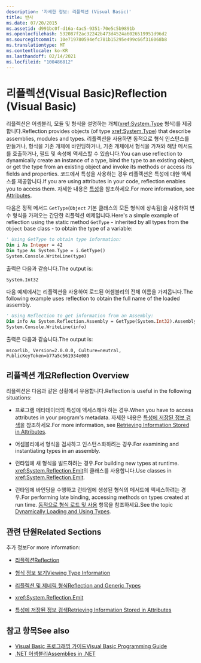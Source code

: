 ```yaml
---
description: '자세한 정보: 리플렉션 (Visual Basic)'
title: 반사
ms.date: 07/20/2015
ms.assetid: d991bc0f-d16a-4ac5-9351-70e5c5b9891b
ms.openlocfilehash: 532087f2ac32242b473d4524a6026519951d96d2
ms.sourcegitcommit: 10e719780594efc781b15295e499c66f316068b8
ms.translationtype: MT
ms.contentlocale: ko-KR
ms.lasthandoff: 02/14/2021
ms.locfileid: "100486812"
---
```

# <a name="reflection-visual-basic"></a><span data-ttu-id="419bf-103">리플렉션(Visual Basic)</span><span class="sxs-lookup"><span data-stu-id="419bf-103">Reflection (Visual Basic)</span></span>

<span data-ttu-id="419bf-104">리플렉션은 어셈블리, 모듈 및 형식을 설명하는 개체(<xref:System.Type> 형식)를 제공합니다.</span><span class="sxs-lookup"><span data-stu-id="419bf-104">Reflection provides objects (of type <xref:System.Type>) that describe assemblies, modules and types.</span></span> <span data-ttu-id="419bf-105">리플렉션을 사용하면 동적으로 형식 인스턴스를 만들거나, 형식을 기존 개체에 바인딩하거나, 기존 개체에서 형식을 가져와 해당 메서드를 호출하거나, 필드 및 속성에 액세스할 수 있습니다.</span><span class="sxs-lookup"><span data-stu-id="419bf-105">You can use reflection to dynamically create an instance of a type, bind the type to an existing object, or get the type from an existing object and invoke its methods or access its fields and properties.</span></span> <span data-ttu-id="419bf-106">코드에서 특성을 사용하는 경우 리플렉션은 특성에 대한 액세스를 제공합니다.</span><span class="sxs-lookup"><span data-stu-id="419bf-106">If you are using attributes in your code, reflection enables you to access them.</span></span> <span data-ttu-id="419bf-107">자세한 내용은 [특성](../../../standard/attributes/index.md)을 참조하세요.</span><span class="sxs-lookup"><span data-stu-id="419bf-107">For more information, see [Attributes](../../../standard/attributes/index.md).</span></span>  
  
 <span data-ttu-id="419bf-108">다음은 정적 메서드 `GetType`(`Object` 기본 클래스의 모든 형식에 상속됨)을 사용하여 변수 형식을 가져오는 간단한 리플렉션 예제입니다.</span><span class="sxs-lookup"><span data-stu-id="419bf-108">Here's a simple example of reflection using the static method `GetType` - inherited by all types from the `Object` base class - to obtain the type of a variable:</span></span>  
  
```vb  
' Using GetType to obtain type information:  
Dim i As Integer = 42  
Dim type As System.Type = i.GetType()  
System.Console.WriteLine(type)  
```  
  
 <span data-ttu-id="419bf-109">출력은 다음과 같습니다.</span><span class="sxs-lookup"><span data-stu-id="419bf-109">The output is:</span></span>  
  
 `System.Int32`  
  
 <span data-ttu-id="419bf-110">다음 예제에서는 리플렉션을 사용하여 로드된 어셈블리의 전체 이름을 가져옵니다.</span><span class="sxs-lookup"><span data-stu-id="419bf-110">The following example uses reflection to obtain the full name of the loaded assembly.</span></span>  
  
```vb  
' Using Reflection to get information from an Assembly:  
Dim info As System.Reflection.Assembly = GetType(System.Int32).Assembly  
System.Console.WriteLine(info)  
```  
  
 <span data-ttu-id="419bf-111">출력은 다음과 같습니다.</span><span class="sxs-lookup"><span data-stu-id="419bf-111">The output is:</span></span>  
  
 `mscorlib, Version=2.0.0.0, Culture=neutral, PublicKeyToken=b77a5c561934e089`  
  
## <a name="reflection-overview"></a><span data-ttu-id="419bf-112">리플렉션 개요</span><span class="sxs-lookup"><span data-stu-id="419bf-112">Reflection Overview</span></span>  

 <span data-ttu-id="419bf-113">리플렉션은 다음과 같은 상황에서 유용합니다.</span><span class="sxs-lookup"><span data-stu-id="419bf-113">Reflection is useful in the following situations:</span></span>  
  
- <span data-ttu-id="419bf-114">프로그램 메타데이터의 특성에 액세스해야 하는 경우.</span><span class="sxs-lookup"><span data-stu-id="419bf-114">When you have to access attributes in your program's metadata.</span></span> <span data-ttu-id="419bf-115">자세한 내용은 [특성에 저장된 정보 검색](../../../standard/attributes/retrieving-information-stored-in-attributes.md)을 참조하세요.</span><span class="sxs-lookup"><span data-stu-id="419bf-115">For more information, see [Retrieving Information Stored in Attributes](../../../standard/attributes/retrieving-information-stored-in-attributes.md).</span></span>  
  
- <span data-ttu-id="419bf-116">어셈블리에서 형식을 검사하고 인스턴스화하려는 경우.</span><span class="sxs-lookup"><span data-stu-id="419bf-116">For examining and instantiating types in an assembly.</span></span>  
  
- <span data-ttu-id="419bf-117">런타임에 새 형식을 빌드하려는 경우.</span><span class="sxs-lookup"><span data-stu-id="419bf-117">For building new types at runtime.</span></span> <span data-ttu-id="419bf-118"><xref:System.Reflection.Emit>의 클래스를 사용합니다.</span><span class="sxs-lookup"><span data-stu-id="419bf-118">Use classes in <xref:System.Reflection.Emit>.</span></span>  
  
- <span data-ttu-id="419bf-119">런타임에 바인딩을 수행하고 런타임에 생성된 형식의 메서드에 액세스하려는 경우.</span><span class="sxs-lookup"><span data-stu-id="419bf-119">For performing late binding, accessing methods on types created at run time.</span></span> <span data-ttu-id="419bf-120">[동적으로 형식 로드 및 사용](../../../framework/reflection-and-codedom/dynamically-loading-and-using-types.md) 항목을 참조하세요.</span><span class="sxs-lookup"><span data-stu-id="419bf-120">See the topic [Dynamically Loading and Using Types](../../../framework/reflection-and-codedom/dynamically-loading-and-using-types.md).</span></span>  
  
## <a name="related-sections"></a><span data-ttu-id="419bf-121">관련 단원</span><span class="sxs-lookup"><span data-stu-id="419bf-121">Related Sections</span></span>  

 <span data-ttu-id="419bf-122">추가 정보</span><span class="sxs-lookup"><span data-stu-id="419bf-122">For more information:</span></span>  
  
- [<span data-ttu-id="419bf-123">리플렉션</span><span class="sxs-lookup"><span data-stu-id="419bf-123">Reflection</span></span>](../../../framework/reflection-and-codedom/reflection.md)  
  
- [<span data-ttu-id="419bf-124">형식 정보 보기</span><span class="sxs-lookup"><span data-stu-id="419bf-124">Viewing Type Information</span></span>](../../../framework/reflection-and-codedom/viewing-type-information.md)  
  
- [<span data-ttu-id="419bf-125">리플렉션 및 제네릭 형식</span><span class="sxs-lookup"><span data-stu-id="419bf-125">Reflection and Generic Types</span></span>](../../../framework/reflection-and-codedom/reflection-and-generic-types.md)  
  
- <xref:System.Reflection.Emit>  
  
- [<span data-ttu-id="419bf-126">특성에 저장된 정보 검색</span><span class="sxs-lookup"><span data-stu-id="419bf-126">Retrieving Information Stored in Attributes</span></span>](../../../standard/attributes/retrieving-information-stored-in-attributes.md)  
  
## <a name="see-also"></a><span data-ttu-id="419bf-127">참고 항목</span><span class="sxs-lookup"><span data-stu-id="419bf-127">See also</span></span>

- [<span data-ttu-id="419bf-128">Visual Basic 프로그래밍 가이드</span><span class="sxs-lookup"><span data-stu-id="419bf-128">Visual Basic Programming Guide</span></span>](../index.md)
- [<span data-ttu-id="419bf-129">.NET 어셈블리</span><span class="sxs-lookup"><span data-stu-id="419bf-129">Assemblies in .NET</span></span>](../../../standard/assembly/index.md)
